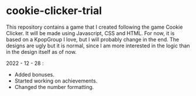 # cookie-clicker-trial

This repository contains a game that I created following the game Cookie Clicker. It will be made using Javascript, CSS and HTML. For now, it is based on a KpopGroup I love, but I will probably change in the end. The designs are ugly but it is normal, since I am more interested in the logic than in the design itself as of now.

2022 - 12 - 28 : 
- Added bonuses.
- Started working on achievements. 
- Changed the number formatting.